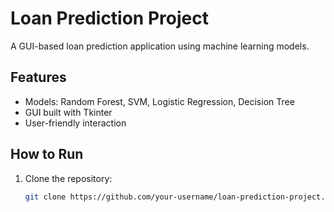 # Loan Prediction Project
A GUI-based loan prediction application using machine learning models.

## Features
- Models: Random Forest, SVM, Logistic Regression, Decision Tree
- GUI built with Tkinter
- User-friendly interaction

## How to Run
1. Clone the repository:
   ```bash
   git clone https://github.com/your-username/loan-prediction-project.git
